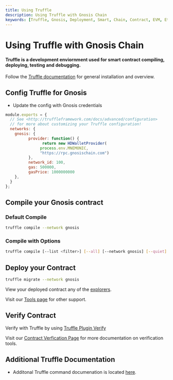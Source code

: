 ```yaml
--- 
title: Using Truffle
description: Using Truffle with Gnosis Chain
keywords: [Truffle, Gnosis, Deployment, Smart, Chain, Contract, EVM, Ethereum, Guide]
---
```


# Using Truffle with Gnosis Chain

#### Truffle is a development enviornment used for smart contract compiling, deploying, testing and debugging.

Follow the [Truffle documentation](https://trufflesuite.com/docs/truffle/) for general installation and overview. 

## Config Truffle for Gnosis

- Update the config with Gnosis credentials

```js showLineNumbers title=truffle-config.js
module.exports = {
  // See <http://truffleframework.com/docs/advanced/configuration>
  // for more about customizing your Truffle configuration!
  networks: {
    gnosis: {
          provider: function() {
                return new HDWalletProvider(
               process.env.MNEMONIC,
               "https://rpc.gnosischain.com")
          },
          network_id: 100,
          gas: 500000,
          gasPrice: 1000000000
    },
  }
};
```

## Compile your Gnosis contract

### Default Compile

```bash
truffle compile --network gnosis
```

### Compile with Options

```bash
truffle compile [--list <filter>] [--all] [--network gnosis] [--quiet]
```

## Deploy your Contract

```bash
truffle migrate --network gnosis
```

View your deployed contract any of the [explorers](/tools/explorers).

Visit our [Tools page](/tools) for other support.

## Verify Contract

Verify with Truffle by using [Truffle Plugin Verify](https://trufflesuite.com/docs/truffle/reference/truffle-commands/#deploy)

Visit our [Contract Verfication Page](../verify/) for more documentation on verification tools.

## Additional Truffle Documentation

- Additonal Truffle command documenation is located [here](https://trufflesuite.com/docs/truffle/reference/truffle-commands/#deploy).